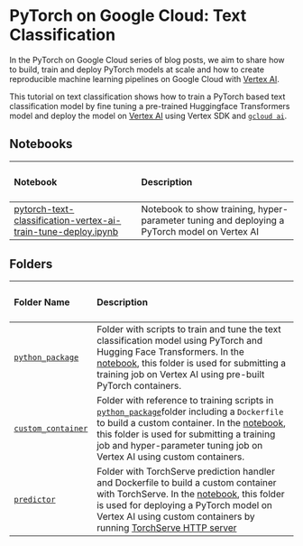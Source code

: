# PyTorch on Google Cloud: Text Classification

In the PyTorch on Google Cloud series of blog posts, we aim to share how to build, train and deploy PyTorch models at scale and how to create reproducible machine learning pipelines on Google Cloud with [Vertex AI](https://cloud.google.com/vertex-ai).

This tutorial on text classification shows how to train a PyTorch based text classification model by fine tuning a pre-trained Huggingface Transformers model and deploy the model on [Vertex AI](https://cloud.google.com/vertex-ai/docs/start/client-libraries#python) using Vertex SDK and [`gcloud ai`](https://cloud.google.com/sdk/gcloud/reference/beta/ai).

## Notebooks

| <h4>Notebook</h4> | <h4>Description</h4>                       |
| :-------- | :------- |
| [pytorch-text-classification-vertex-ai-train-tune-deploy.ipynb](./pytorch-text-classification-vertex-ai-train-tune-deploy.ipynb) | Notebook to show training, hyper-parameter tuning and deploying a PyTorch model on Vertex AI |

## Folders


| <h4>Folder Name</h4> | <h4>Description</h4>                       |
| :-------- | :------- |
| [`python_package`](./python_package) | Folder with scripts to train and tune the text classification model using PyTorch and Hugging Face Transformers. In the [notebook](./pytorch-text-classification-vertex-ai-train-tune-deploy.ipynb), this folder is used for submitting a training job on Vertex AI using pre-built PyTorch containers. |
| [`custom_container`](./custom_container) | Folder with reference to training scripts in [`python_package`](./python_package)folder including a `Dockerfile` to build a custom container. In the [notebook](./pytorch-text-classification-vertex-ai-train-tune-deploy.ipynb), this folder is used for submitting a training job and hyper-parameter tuning job on Vertex AI using custom containers. |
| [`predictor`](./predictor) | Folder with TorchServe prediction handler and Dockerfile to build a custom container with TorchServe. In the [notebook](./pytorch-text-classification-vertex-ai-train-tune-deploy.ipynb), this folder is used for deploying a PyTorch model on Vertex AI using custom containers by running [TorchServe HTTP server](https://pytorch.org/serve/) |